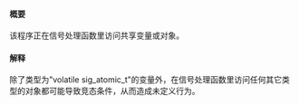 #### 概要
该程序正在信号处理函数里访问共享变量或对象。

#### 解释
除了类型为\"volatile sig_atomic_t\"的变量外，在信号处理函数里访问任何其它类型的对象都可能导致竞态条件，从而造成未定义行为。
